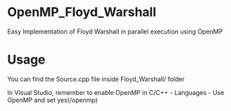 # OpenMP_Floyd_Warshall
Easy Implementation of Floyd Warshall in parallel execution using OpenMP

# Usage
You can find the Source.cpp file inside Floyd_Warshall/ folder

In Visual Studio, remember to enable OpenMP in C/C++ - Languages - Use OpenMP and set yes(/openmp)
